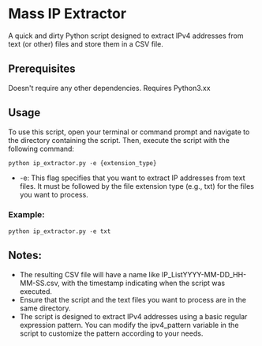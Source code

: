 # Mass IP Extractor

A quick and dirty Python script designed to extract IPv4 addresses from text (or other) files and store them in a CSV file.

## Prerequisites

Doesn't require any other dependencies. Requires Python3.xx

## Usage
To use this script, open your terminal or command prompt and navigate to the directory containing the script. Then, execute the script with the following command:
```
python ip_extractor.py -e {extension_type}
```
 - -e: This flag specifies that you want to extract IP addresses from text files. It must be followed by the file extension type (e.g., txt) for the files you want to process.
### Example:
```
python ip_extractor.py -e txt
```

## Notes:
 - The resulting CSV file will have a name like IP_ListYYYY-MM-DD_HH-MM-SS.csv, with the timestamp indicating when the script was executed.
 - Ensure that the script and the text files you want to process are in the same directory.
 - The script is designed to extract IPv4 addresses using a basic regular expression pattern. You can modify the ipv4_pattern variable in the script to customize the pattern according to your needs.